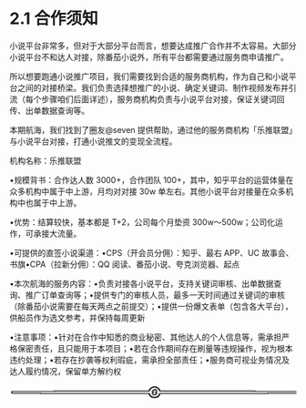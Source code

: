 # 2.1 合作须知

小说平台非常多，但对于大部分平台而言，想要达成推广合作并不太容易。大部分小说平台不和达人对接，除番茄小说外，所有平台都需要通过服务商申请推广。

所以想要跑通小说推广项目，我们需要找到合适的服务商机构，作为自己和小说平台之间的对接桥梁。我们负责选择想推广的小说、确定关键词、制作视频发布并引流（每个步骤咱们后面详述），服务商机构负责与小说平台对接，保证关键词回传、出单数据查询等。

本期航海，我们找到了圈友@seven 提供帮助，通过他的服务商机构「乐推联盟」与小说平台对接，打通小说推文的变现全流程。

机构名称：乐推联盟

•规模背书：合作达人数 3000+，合作团队 100+，其中，知乎平台的运营体量在众多机构中属于中上游，月均对对接 30w 单左右。其他小说平台对接量在众多机构中也属于中上游。

•优势：结算较快，基本都是 T+2，公司每个月垫资 300w～500w；公司化运作，可承接大流量。

•可提供的直签小说渠道：•CPS（开会员分佣）：知乎、最右 APP、UC 故事会、书旗•CPA（拉新分佣）：QQ 阅读、番茄小说、夸克浏览器、起点

•本次航海的服务内容：•负责对接各小说平台，支持关键词审核、出单数据查询、推广订单查询等；•提供专门的审核人员，最多一天时间通过关键词的审核（除番茄小说需要在每天两点之前提交）；•提供一份爆文表单（包含各大平台），供船员作为选文参考，并保持每周更新

•注意事项：•针对在合作中知悉的商业秘密、其他达人的个人信息等，需承担严格保密责任，且只能用于本项目；•若在合作期间存在刷量等违规操作，视为根本违约处理；•若存在抄袭等权利瑕疵，需承担全部责任；•服务商可视业务情况及达人履约情况，保留单方解约权

![](img/8cd4882c394e0a215918dd25d4aa188b.png)
